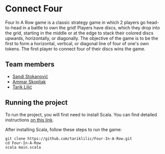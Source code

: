 # Connect Four

Four In A Row game is a classic strategy game in which 2 players go head-to-head in a battle to own the grid! Players have discs, which they drop into the grid, starting in the middle or at the edge to stack their colored discs upwards, horizontally, or diagonally. The objective of the game is to be the first to form a horizontal, vertical, or diagonal line of four of one's own tokens. The first player to connect four of their discs wins the game.

## Team members
- [Sandi Stokanović](https://github.com/SandiStokanovicc)
- [Ammar Skopljak](https://github.com/ammarskopljak)
- [Tarik Lilić](https://github.com/tariklilic)

## Running the project

To run the project, you will first need to install Scala. You can find detailed instructions [on this link](https://www.scala-lang.org/download/). 

After installing Scala, follow these steps to run the game:
```
git clone https://github.com/tariklilic/Four-In-A-Row.git
cd Four-In-A-Row
scala main.scala
```
